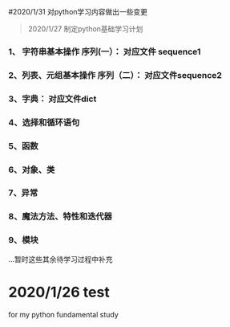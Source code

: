#2020/1/31 对python学习内容做出一些变更
> 2020/1/27 制定python基础学习计划

### 1、 字符串基本操作 序列(一）： 对应文件 **sequence1**

### 2、列表、元组基本操作 序列（二）： 对应文件**sequence2**

### 3、字典： 对应文件**dict**

### 4、选择和循环语句

### 5、函数

### 6、对象、类

### 7、异常

### 8、魔法方法、特性和迭代器

### 9、模块

...暂时这些其余待学习过程中补充 

# 2020/1/26 test

for my python fundamental study

